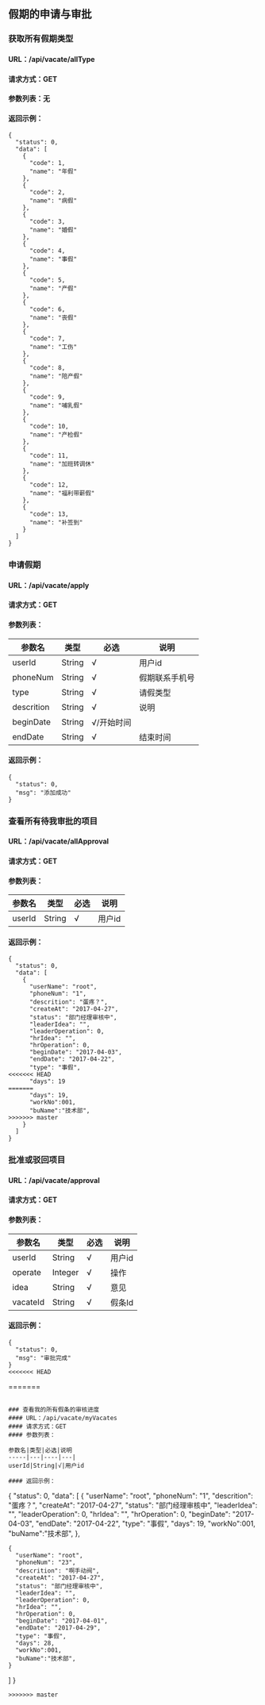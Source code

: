 ## 假期的申请与审批

### 获取所有假期类型
#### URL：/api/vacate/allType
#### 请求方式：GET
#### 参数列表：无
#### 返回示例：
```
{
  "status": 0,
  "data": [
    {
      "code": 1,
      "name": "年假"
    },
    {
      "code": 2,
      "name": "病假"
    },
    {
      "code": 3,
      "name": "婚假"
    },
    {
      "code": 4,
      "name": "事假"
    },
    {
      "code": 5,
      "name": "产假"
    },
    {
      "code": 6,
      "name": "丧假"
    },
    {
      "code": 7,
      "name": "工伤"
    },
    {
      "code": 8,
      "name": "陪产假"
    },
    {
      "code": 9,
      "name": "哺乳假"
    },
    {
      "code": 10,
      "name": "产检假"
    },
    {
      "code": 11,
      "name": "加班转调休"
    },
    {
      "code": 12,
      "name": "福利带薪假"
    },
    {
      "code": 13,
      "name": "补签到"
    }
  ]
}
```

### 申请假期
#### URL：/api/vacate/apply
#### 请求方式：GET
#### 参数列表：

参数名|类型|必选|说明
-----|---|----|---|
userId|String|√|用户id
phoneNum|String|√|假期联系手机号
type|String|√|请假类型
descrition|String|√|说明
beginDate|String|√/开始时间
endDate|String|√|结束时间

#### 返回示例：
```
{
  "status": 0,
  "msg": "添加成功"
}
```

### 查看所有待我审批的项目
#### URL：/api/vacate/allApproval
#### 请求方式：GET
#### 参数列表：

参数名|类型|必选|说明
-----|---|----|---|
userId|String|√|用户id

#### 返回示例：
```
{
  "status": 0,
  "data": [
    {
      "userName": "root",
      "phoneNum": "1",
      "descrition": "蛋疼？",
      "createAt": "2017-04-27",
      "status": "部门经理审核中",
      "leaderIdea": "",
      "leaderOperation": 0,
      "hrIdea": "",
      "hrOperation": 0,
      "beginDate": "2017-04-03",
      "endDate": "2017-04-22",
      "type": "事假",
<<<<<<< HEAD
      "days": 19
=======
      "days": 19,
      "workNo":001,
      "buName":"技术部",
>>>>>>> master
    }
  ]
}
```

### 批准或驳回项目
#### URL：/api/vacate/approval
#### 请求方式：GET
#### 参数列表：

参数名|类型|必选|说明
-----|---|----|---|
userId|String|√|用户id
operate|Integer|√|操作|1、2
idea|String|√|意见
vacateId|String|√|假条Id

#### 返回示例：
```
{
  "status": 0,
  "msg": "审批完成"
}
<<<<<<< HEAD
```
=======
```

### 查看我的所有假条的审核进度
#### URL：/api/vacate/myVacates
#### 请求方式：GET
#### 参数列表：

参数名|类型|必选|说明
-----|---|----|---|
userId|String|√|用户id

#### 返回示例：
```
{
  "status": 0,
  "data": [
    {
      "userName": "root",
      "phoneNum": "1",
      "descrition": "蛋疼？",
      "createAt": "2017-04-27",
      "status": "部门经理审核中",
      "leaderIdea": "",
      "leaderOperation": 0,
      "hrIdea": "",
      "hrOperation": 0,
      "beginDate": "2017-04-03",
      "endDate": "2017-04-22",
      "type": "事假",
      "days": 19,
      "workNo":001,
      "buName":"技术部",
    },

    {
      "userName": "root",
      "phoneNum": "23",
      "descrition": "啊手动阀",
      "createAt": "2017-04-27",
      "status": "部门经理审核中",
      "leaderIdea": "",
      "leaderOperation": 0,
      "hrIdea": "",
      "hrOperation": 0,
      "beginDate": "2017-04-01",
      "endDate": "2017-04-29",
      "type": "事假",
      "days": 28,
      "workNo":001,
      "buName":"技术部",
    }
  ]
}
```
>>>>>>> master
